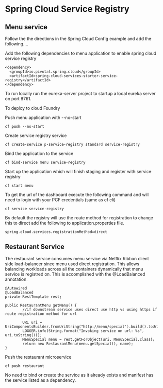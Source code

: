 # Spring Cloud Service Registry

## Menu service
Follow the the directions in the Spring Cloud Config example and add the following....

Add the following dependencies to menu application to enable spring cloud service registry

```
<dependency>
  <groupId>io.pivotal.spring.cloud</groupId>
  <artifactId>spring-cloud-services-starter-service-registry</artifactId>
</dependency>
```


To run locally run the eureka-server project to startup a local eureka server on port 8761.  

To deploy to cloud Foundry

Push menu application with --no-start
```
cf push --no-start
```
Create service registry service

```
cf create-service p-service-registry standard service-registry
```

Bind the application to the service

```
cf bind-service menu service-registry
```

Start up the application which will finish staging and register with service registry

```
cf start menu
```

To get the url of the dashboard execute the following command and will need to login with your PCF credentials (same as cf cli)

```
cf service service-registry
```

By default the registry will use the route method for registration to change this to direct add the following to application.properties file.

```
spring.cloud.services.registrationMethod=direct
```

## Restaurant Service
The restaurant service consumes menu service via Netflix Ribbon client side load-balancer since menu used direct registration.  This allows balancing workloads across all the containers dynamically that menu service is registred on.  This is accomplished with the @LoadBalanced annotation.

```
@Autowired
@LoadBalanced
private RestTemplate rest;

public RestaurantMenu getMenu() {
		//if downstream service uses direct use http vs using https if route registration method for url
		
		URI uri = UriComponentsBuilder.fromUriString("http://menu/special").build().toUri();
		LOGGER.info(String.format("Invoking service on url: %s", uri.toString()));
		MenuSpecial menu = rest.getForObject(uri, MenuSpecial.class);
		return new RestaurantMenu(menu.getSpecial(), name);
}

```

Push the restaurant microservice

```
cf push restaurant
```

No need to bind or create the service as it already exists and manifest has the service listed as a dependency.



